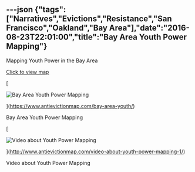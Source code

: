 ---json
{"tags":["Narratives","Evictions","Resistance","San Francisco","Oakland","Bay Area"],"date":"2016-08-23T22:01:00","title":"Bay Area Youth Power Mapping"}
---

Mapping Youth Power in the Bay Area

[Click to view map](https://www.antievictionmap.com/bay-area-youth/)

[

![Bay Area Youth Power Mapping](/assets/uploads/Screen%2BShot%2B2016-08-19%2Bat%2B3.06.52%2BPM.png)

](https://www.antievictionmap.com/bay-area-youth/)

Bay Area Youth Power Mapping

[

![Video about Youth Power Mapping](/assets/uploads/Screen%2BShot%2B2016-08-23%2Bat%2B12.54.13%2BPM.png)

](http://www.antievictionmap.com/video-about-youth-power-mapping-1/)

Video about Youth Power Mapping